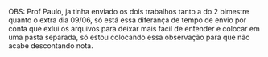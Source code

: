 OBS: Prof Paulo, ja tinha enviado os dois trabalhos tanto a do 2 bimestre quanto o extra dia 09/06, só está essa diferança de tempo de envio por conta que exlui os arquivos para deixar mais facil de entender e colocar em uma pasta separada, só estou colocando essa observação para que não acabe descontando nota.
